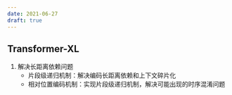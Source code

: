 ```yaml
---
date: 2021-06-27
draft: true
---
```




## Transformer-XL

1. 解决长距离依赖问题
   * 片段级递归机制：解决编码长距离依赖和上下文碎片化
   * 相对位置编码机制：实现片段级递归机制，解决可能出现的时序混淆问题